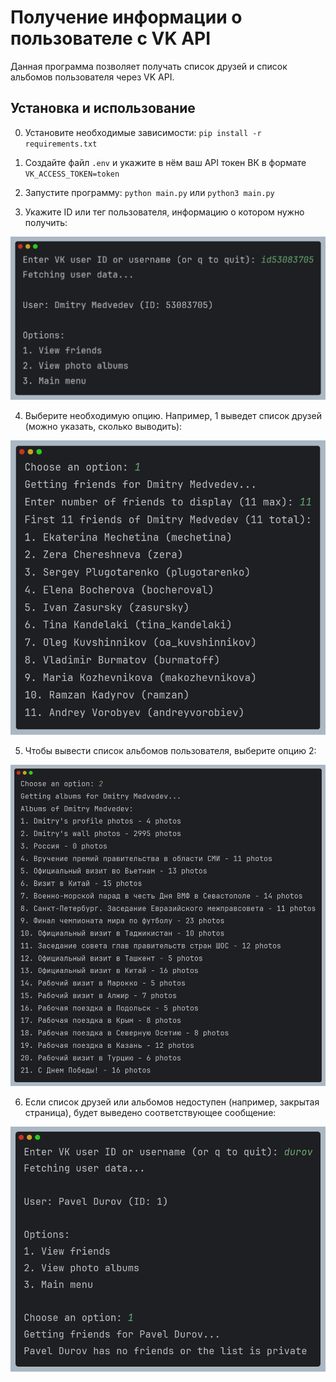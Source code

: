 # Получение информации о пользователе с VK API

Данная программа позволяет получать список друзей и список альбомов пользователя через VK API.

## Установка и использование

0. Установите необходимые зависимости: `pip install -r requirements.txt`

1. Создайте файл `.env` и укажите в нём ваш API токен ВК в формате `VK_ACCESS_TOKEN=token`

2. Запустите программу: `python main.py` или `python3 main.py`

3. Укажите ID или тег пользователя, информацию о котором нужно получить:
<img width=600 src="resources/choose_the_user.png" alt="here was an image">

4. Выберите необходимую опцию. Например, 1 выведет список друзей (можно указать, сколько выводить):
<img width=600 src="resources/get_friends.png" alt="here was an image">

5. Чтобы вывести список альбомов пользователя, выберите опцию 2:
<img width=600 src="resources/get_albums.png" alt="here was an image">

6. Если список друзей или альбомов недоступен (например, закрытая страница), будет выведено соответствующее сообщение:
<img width=600 src="resources/private_friends.png" alt="here was an image">
